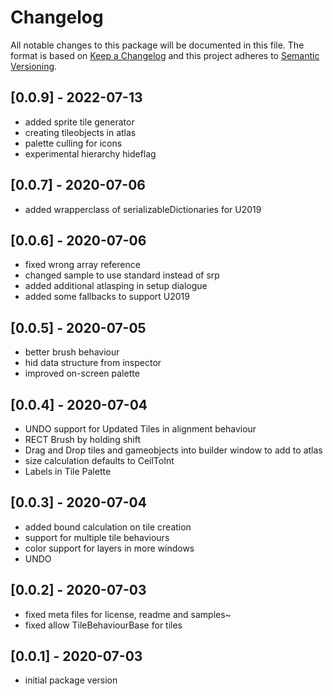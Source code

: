 # Changelog
All notable changes to this package will be documented in this file.
The format is based on [Keep a Changelog](http://keepachangelog.com/en/1.0.0/) and this project adheres to [Semantic Versioning](http://semver.org/spec/v2.0.0.html).

## [0.0.9] - 2022-07-13
- added sprite tile generator
- creating tileobjects in atlas
- palette culling for icons
- experimental hierarchy hideflag

## [0.0.7] - 2020-07-06
- added wrapperclass of serializableDictionaries for U2019

## [0.0.6] - 2020-07-06
- fixed wrong array reference
- changed sample to use standard instead of srp
- added additional atlasping in setup dialogue
- added some fallbacks to support U2019 

## [0.0.5] - 2020-07-05
- better brush behaviour
- hid data structure from inspector
- improved on-screen palette

## [0.0.4] - 2020-07-04
- UNDO support for Updated Tiles in alignment behaviour
- RECT Brush by holding shift
- Drag and Drop tiles and gameobjects into builder window to add to atlas
- size calculation defaults to CeilToInt
- Labels in Tile Palette

## [0.0.3] - 2020-07-04
- added bound calculation on tile creation
- support for multiple tile behaviours
- color support for layers in more windows
- UNDO

## [0.0.2] - 2020-07-03
- fixed meta files for license, readme and samples~
- fixed allow TileBehaviourBase for tiles

## [0.0.1] - 2020-07-03
- initial package version